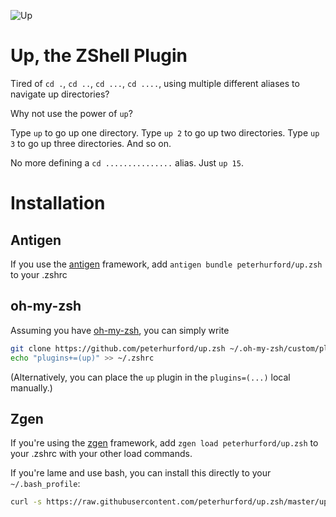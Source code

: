 ![Up](http://i.imgur.com/LNB7MJ7.jpg "Up")

# Up, the ZShell Plugin

Tired of `cd .`, `cd ..`, `cd ...`, `cd ....`, using multiple different aliases to navigate up directories?

Why not use the power of `up`?

Type `up` to go up one directory.  Type `up 2` to go up two directories.  Type `up 3` to go up three directories.  And so on.

No more defining a `cd ...............` alias.  Just `up 15`.


# Installation

## Antigen

If you use the [antigen](https://github.com/zsh-users/antigen) framework, add `antigen bundle peterhurford/up.zsh` to your .zshrc

## oh-my-zsh
Assuming you have [oh-my-zsh](https://github.com/robbyrussell/oh-my-zsh), you can simply write

```bash
git clone https://github.com/peterhurford/up.zsh ~/.oh-my-zsh/custom/plugins/up
echo "plugins+=(up)" >> ~/.zshrc
```

(Alternatively, you can place the `up` plugin in the `plugins=(...)` local manually.)

## Zgen

If you're using the [zgen](https://github.com/tarjoilija/zgen) framework, add `zgen load peterhurford/up.zsh` to your .zshrc with your other load commands.

If you're lame and use bash, you can install this directly to your `~/.bash_profile`:

```bash
curl -s https://raw.githubusercontent.com/peterhurford/up.zsh/master/up.plugin.zsh >> ~/.bash_profile
```
